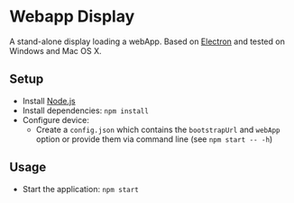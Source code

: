 # Webapp Display

A stand-alone display loading a webApp. Based on [Electron](http://electron.atom.io/) and tested on Windows and Mac OS X.

## Setup

* Install [Node.js](http://nodejs.org)
* Install dependencies: `npm install`
* Configure device:
  * Create a `config.json` which contains the `bootstrapUrl` and `webApp` option or provide them via command line (see `npm start -- -h`)

## Usage

* Start the application: `npm start`
